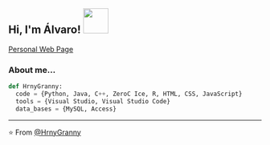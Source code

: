 <h2> Hi, I'm Álvaro! <img src="https://media.giphy.com/media/tHA7VA9OHMDGaoUZpr/giphy.gif" width="50"></h2>

<a href="https://hrnygranny.github.io/">Personal Web Page</a>

### About me...

```python
def HrnyGranny:
  code = {Python, Java, C++, ZeroC Ice, R, HTML, CSS, JavaScript}
  tools = {Visual Studio, Visual Studio Code}
  data_bases = {MySQL, Access}
```
---

⭐️ From [@HrnyGranny](https://github.com/HrnyGranny)
